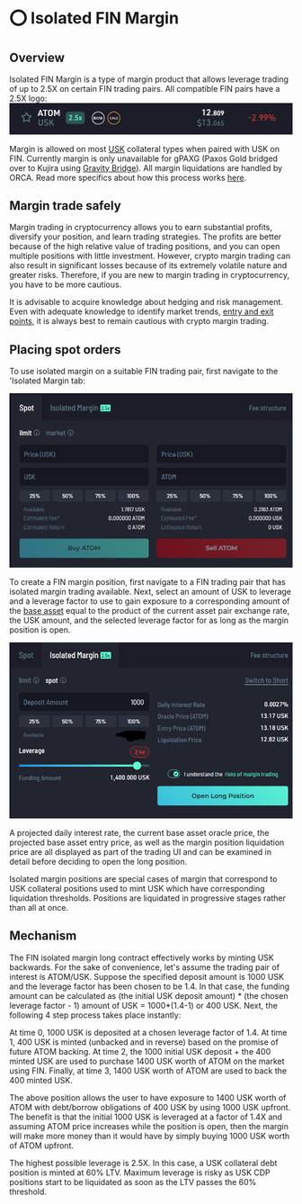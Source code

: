 # ⭕ Isolated FIN Margin

## Overview

Isolated FIN Margin is a type of margin product that allows leverage trading of up to 2.5X on certain FIN trading pairs. All compatible FIN pairs have a 2.5X logo:<img src="../../../../.gitbook/assets/image (22).png" alt="" data-size="line">

Margin is allowed on most [USK](../../../usk-stablecoin.md) collateral types when paired with USK on FIN. Currently margin is only unavailable for gPAXG (Paxos Gold bridged over to Kujira using [Gravity Bridge](../../../../kujira-ecosystem/how-to-deposit-assets-into-the-ecosystem.md#gravity-bridging)). All margin liquidations are handled by ORCA. Read more specifics about how this process works [here](../../../orca/basics/lending-markets/usk-lending-markets/isolated-fin-margin.md#liquidation-mechanism).

## Margin trade safely

Margin trading in cryptocurrency allows you to earn substantial profits, diversify your position, and learn trading strategies. The profits are better because of the high relative value of trading positions, and you can open multiple positions with little investment. However, crypto margin trading can also result in significant losses because of its extremely volatile nature and greater risks. Therefore, if you are new to margin trading in cryptocurrency, you have to be more cautious.

It is advisable to acquire knowledge about hedging and risk management. Even with adequate knowledge to identify market trends, [entry and exit points](https://medium.com/@ArnieHill/choosing-entrance-and-exit-levels-in-crypto-trading-34530e9c2d12), it is always best to remain cautious with crypto margin trading.

## Placing spot orders&#x20;

To use isolated margin on a suitable FIN trading pair, first navigate to the 'Isolated Margin tab:

&#x20;                                     ![](<../../../../.gitbook/assets/image (4) (2).png>)

To create a FIN margin position, first navigate to a FIN trading pair that has isolated margin trading available. Next, select an amount of USK to leverage and a leverage factor to use to gain exposure to a corresponding amount of the [base asset](../price-chart-and-charting-tools.md#fin-price-charts) equal to the product of the current asset pair exchange rate, the USK amount, and the selected leverage factor for as long as the margin position is open.

&#x20;                                        ![](<../../../../.gitbook/assets/image (31).png>)

A projected daily interest rate, the current base asset oracle price, the projected base asset entry price, as well as the margin position liquidation price are all displayed as part of the trading UI and can be examined in detail before deciding to open the long position.

Isolated margin positions are special cases of margin that correspond to USK collateral positions used to mint USK which have corresponding liquidation thresholds. Positions are liquidated in progressive stages rather than all at once. &#x20;

## Mechanism&#x20;

The FIN isolated margin long contract effectively works by minting USK backwards. For the sake of convenience, let's assume the trading pair of interest is ATOM/USK. Suppose the specified deposit amount is 1000 USK and the leverage factor has been chosen to be 1.4. In that case, the funding amount can be calculated as (the initial USK deposit amount) \* (the chosen leverage factor - 1) amount of USK = 1000\*(1.4-1) or 400 USK. Next, the following 4 step process takes place instantly:

At time 0, 1000 USK is deposited at a chosen leverage factor of 1.4. At time 1, 400 USK is minted (unbacked and in reverse) based on the promise of future ATOM backing. At time 2, the 1000 initial USK deposit + the 400 minted USK are used to purchase 1400 USK worth of ATOM on the market using FIN. Finally, at time 3, 1400 USK worth of ATOM are used to back the 400 minted USK.

The above position allows the user to have exposure to 1400 USK worth of ATOM with debt/borrow obligations of 400 USK by using 1000 USK upfront. The benefit is that the initial 1000 USK is leveraged at a factor of 1.4X and assuming ATOM price increases while the position is open, then the margin will make more money than it would have by simply buying 1000 USK worth of ATOM upfront.&#x20;

The highest possible leverage is 2.5X. In this case, a USK collateral debt position is minted at 60% LTV. Maximum leverage is risky as USK CDP positions start to be liquidated as soon as the LTV  passes the 60% threshold.&#x20;

